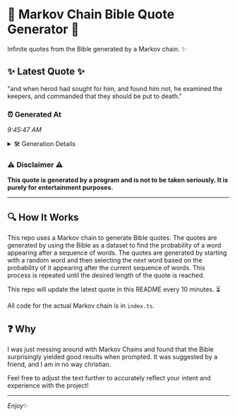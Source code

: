# 📖 Markov Chain Bible Quote Generator 📖

Infinite quotes from the Bible generated by a Markov chain. ✨

## ✨ Latest Quote ✨
"and when herod had sought for him, and found him not, he examined the keepers, and commanded that they should be put to death."

### ⏰ Generated At
*9:45:47 AM*

<details>
    <summary>🛠️ Generation Details</summary>
    <p>
        <strong>🌱 Seed:</strong> and<br>
        <strong>🔄 Iterations:</strong> 23<br>
        <strong>📜 Context History:</strong><br>[ and ]: when<br>[ and, when ]: herod<br>[ and, when, herod ]: had<br>[ and, when, herod, had ]: sought<br>[ and, when, herod, had, sought ]: for<br>[ and, when, herod, had, sought, for ]: him,<br>[ when, herod, had, sought, for, him, ]: and<br>[ herod, had, sought, for, him,, and ]: found<br>[ had, sought, for, him,, and, found ]: him<br>[ sought, for, him,, and, found, him ]: not,<br>[ for, him,, and, found, him, not, ]: he<br>[ him,, and, found, him, not,, he ]: examined<br>[ and, found, him, not,, he, examined ]: the<br>[ found, him, not,, he, examined, the ]: keepers,<br>[ him, not,, he, examined, the, keepers, ]: and<br>[ not,, he, examined, the, keepers,, and ]: commanded<br>[ he, examined, the, keepers,, and, commanded ]: that<br>[ examined, the, keepers,, and, commanded, that ]: they<br>[ the, keepers,, and, commanded, that, they ]: should<br>[ keepers,, and, commanded, that, they, should ]: be<br>[ and, commanded, that, they, should, be ]: put<br>[ commanded, that, they, should, be, put ]: to<br>[ that, they, should, be, put, to ]: death.<br>
    </p>
</details>

### ⚠️ Disclaimer ⚠️
**This quote is generated by a program and is not to be taken seriously. It is purely for entertainment purposes.**

---

## 🔍 How It Works

This repo uses a Markov chain to generate Bible quotes. The quotes are generated by using the Bible as a dataset to find the probability of a word appearing after a sequence of words. The quotes are generated by starting with a random word and then selecting the next word based on the probability of it appearing after the current sequence of words. This process is repeated until the desired length of the quote is reached.

This repo will update the latest quote in this README every 10 minutes. ⏳

All code for the actual Markov chain is in `index.ts`.

## ❓ Why

I was just messing around with Markov Chains and found that the Bible surprisingly yielded good results when prompted. 
It was suggested by a friend, and I am in no way christian.

Feel free to adjust the text further to accurately reflect your intent and experience with the project!

---

*Enjoy*✨

